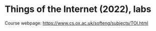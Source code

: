 # Things of the Internet (2022), labs

Course webpage: https://www.cs.ox.ac.uk/softeng/subjects/TOI.html